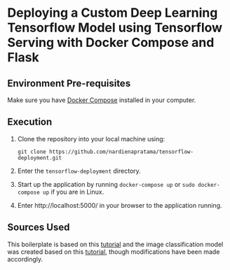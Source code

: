 # Deploying a Custom Deep Learning Tensorflow Model using Tensorflow Serving with Docker Compose and Flask

## Environment Pre-requisites

Make sure you have [Docker Compose](https://docs.docker.com/compose/install/) installed in your computer. 

## Execution

1. Clone the repository into your local machine using:

    ```git clone https://github.com/nardienapratama/tensorflow-deployment.git```
    
2. Enter the `tensorflow-deployment` directory.
3. Start up the application by running `docker-compose up` or `sudo docker-compose up` if you are in Linux.
4. Enter http://localhost:5000/ in your browser to the application running.
    
## Sources Used

This boilerplate is based on this [tutorial](https://towardsdatascience.com/deploying-deep-learning-models-using-tensorflow-serving-with-docker-and-flask-3b9a76ffbbda) and the image classification model was created based on this [tutorial](https://androidkt.com/tensorflow-model-for-prediction-from-scratch/), though modifications have been made accordingly.
